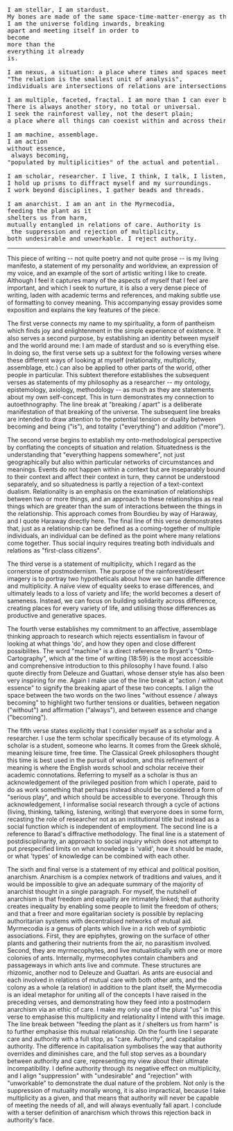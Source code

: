 <pre>
I am stellar, I am stardust.
My bones are made of the same space-time-matter-energy as the earth and the sun.
I am the universe folding inwards, breaking
apart and meeting itself in order to
become
more than the
everything it already
is.

I am nexus, a situation: a place where times and spaces meet and intertwine.
"The relation is the smallest unit of analysis",
individuals are intersections of relations are intersections of individuals.

I am multiple, faceted, fractal. I am more than I can ever be at once.
There is always another story, no total or universal.
I seek the rainforest valley, not the desert plain;
a place where all things can coexist within and across their differences.

I am machine, assemblage.
I am action
without essence,
 always becoming,
"populated by multiplicities" of the actual and potential.

I am scholar, researcher. I live, I think, I talk, I listen, I write.
I hold up prisms to diffract myself and my surroundings.
I work beyond disciplines, I gather beads and threads.

I am anarchist. I am an ant in the Myrmecodia,
feeding the plant as it
shelters us from harm,
mutually entangled in relations of care. Authority is
 the suppression and rejection of multiplicity,
both undesirable and unworkable. I reject authority.
</pre>

----

This piece of writing -- not quite poetry and not quite prose -- is my living manifesto, a statement of my personality and worldview, an expression of my voice, and an example of the sort of artistic writing I like to create. Although I feel it captures many of the aspects of myself that I feel are important, and which I seek to nurture, it is also a very dense piece of writing, laden with academic terms and references, and making subtle use of formatting to convey meaning. This accompanying essay provides some exposition and explains the key features of the piece.

The first verse connects my name to my spirituality, a form of pantheism which finds joy and enlightenment in the simple experience of existence. It also serves a second purpose, by establishing an identity between myself and the world around me: I am made of stardust and so is everything else. In doing so, the first verse sets up a subtext for the following verses where these different ways of looking at myself (relationality, multiplicity, assemblage, etc.) can also be applied to other parts of the world, other people in particular. This subtext therefore establishes the subsequent verses as statements of my philosophy as a researcher -- my ontology, epistemology, axiology, methodology -- as much as they are statements about my own self-concept. This in turn demonstrates my connection to autoethnography. The line break at "breaking / apart" is a deliberate manifestation of that breaking of the universe. The subsequent line breaks are intended to draw attention to the potential tension or duality between becoming and being ("is"), and totality ("everything") and addition ("more").

The second verse begins to establish my onto-methodological perspective by conflating the concepts of situation and relation. Situatedness is the understanding that "everything happens somewhere", not just geographically but also within particular networks of circumstances and meanings. Events do not happen within a context but are inseparably bound to their context and affect their context in turn, they cannot be understood separately, and so situatedness is partly a rejection of a text-context dualism. Relationality is an emphasis on the examination of relationships between two or more things, and an approach to these relationships as real things which are greater than the sum of interactions between the things in the relationship. This approach comes from Bourdieu by way of Haraway, and I quote Haraway directly here. The final line of this verse demonstrates that, just as a relationship can be defined as a coming-together of multiple individuals, an individual can be defined as the point where many relations come together. Thus social inquiry requires treating both individuals and relations as "first-class citizens".

The third verse is a statement of multiplicity, which I regard as the cornerstone of postmodernism. The purpose of the rainforest/desert imagery is to portray two hypotheticals about how we can handle difference and multiplicity. A naïve view of equality seeks to erase differences, and ultimately leads to a loss of variety and life; the world becomes a desert of sameness. Instead, we can focus on building solidarity across difference, creating places for every variety of life, and utilising those differences as productive and generative spaces.

The fourth verse establishes my commitment to an affective, assemblage thinking approach to research which rejects essentialism in favour of looking at what things 'do', and how they open and close different possibilites. The word "machine" is a direct reference to Bryant's "Onto-Cartography", which at the time of writing (18:59) is the most accessible and comprehensive introduction to this philosophy I have found. I also quote directly from Deleuze and Guattari, whose denser style has also been very inspiring for me. Again I make use of the line break at "action / without essence" to signify the breaking apart of these two concepts. I align the space between the two words on the two lines "without essence / always becoming" to highlight two further tensions or dualities, between negation ("without") and affirmation ("always"), and between essence and change ("becoming").

The fifth verse states explicitly that I consider myself as a scholar and a researcher. I use the term scholar specifically because of its etymology. A scholar is a student, someone who learns. It comes from the Greek skholē, meaning leisure time, free time. The Classical Greek philosophers thought this time is best used in the pursuit of wisdom, and this refinement of meaning is where the English words school and scholar receive their academic connotations. Referring to myself as a scholar is thus an acknowledgement of the privileged position from which I operate, paid to do as work something that perhaps instead should be considered a form of "serious play", and which should be accessible to everyone. Through this acknowledgement, I informalise social research through a cycle of actions (living, thinking, talking, listening, writing) that everyone does in some form, recasting the role of researcher not as an institutional title but instead as a social function which is independent of employment. The second line is a reference to Barad's diffractive methodology. The final line is a statement of postdisciplinarity, an approach to social inquiry which does not attempt to put prespecified limits on what knowledge is 'valid', how it should be made, or what 'types' of knowledge can be combined with each other.

The sixth and final verse is a statement of my ethical and political position, anarchism. Anarchism is a complex network of traditions and values, and it would be impossible to give an adequate summary of the majority of anarchist thought in a single paragraph. For myself, the nutshell of anarchism is that freedom and equality are intimately linked; that authority creates inequality by enabling some people to limit the freedom of others; and that a freer and more egalitarian society is possible by replacing authoritarian systems with decentralised networks of mutual aid. Myrmecodia is a genus of plants which live in a rich web of symbiotic associations. First, they are epiphytes, growing on the surface of other plants and gathering their nutrients from the air, no parasitism involved. Second, they are myrmecophytes, and live mutualistically with one or more colonies of ants. Internally, myrmecophytes contain chambers and passageways in which ants live and commute. These structures are rhizomic, another nod to Deleuze and Guattari. As ants are eusocial and each involved in relations of mutual care with both other ants, and the colony as a whole (a relation) in addition to the plant itself, the Myrmecodia is an ideal metaphor for uniting all of the concepts I have raised in the preceding verses, and demonstrating how they feed into a postmodern anarchism via an ethic of care. I make my only use of the plural "us" in this verse to emphasise this multiplicity and relationality I intend with this image. The line break between "feeding the plant as it / shelters us from harm" is to further emphasise this mutual relationship. On the fourth line I separate care and authority with a full stop, as "care. Authority", and capitalise authority. The difference in capitalisation symbolises the way that authority overrides and diminishes care, and the full stop serves as a boundary between authority and care, representing my view about their ultimate incompatibility. I define authority through its negative effect on multiplicity, and I align "suppression" with "undesirable" and "rejection" with "unworkable" to demonstrate the dual nature of the problem. Not only is the suppression of mutuality morally wrong, it is also impractical, because I take multiplicity as a given, and that means that authority will never be capable of meeting the needs of all, and will always eventually fall apart. I conclude with a terser definition of anarchism which throws this rejection back in authority's face.
